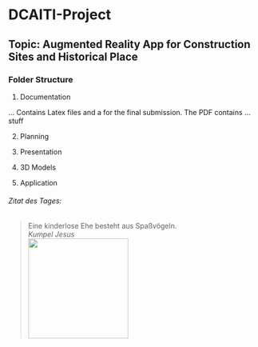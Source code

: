 # DCAITI-Project
## Topic: Augmented Reality App for Construction Sites and Historical Place

### Folder Structure
1. Documentation

... Contains Latex files and a for the final submission. The PDF contains ... stuff

2. Planning

3. Presentation

4. 3D Models

5. Application




###### Zitat des Tages:
> Eine kinderlose Ehe besteht aus Spaßvögeln.  
> *Kumpel Jesus*  
> <img src="https://upload.wikimedia.org/wikipedia/en/9/93/Buddy_christ.jpg" width="200">  


